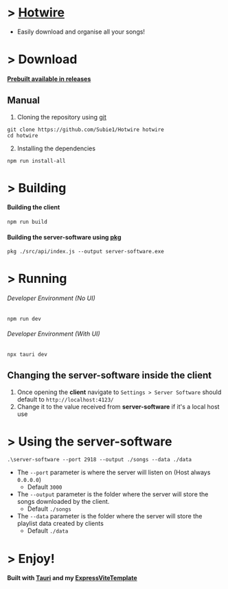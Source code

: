 # > [Hotwire](https://github.com/users/Subie1/projects/1)

- Easily download and organise all your songs!

# > Download

#### [Prebuilt available in releases](https://github.com/Subie1/Hotwire/releases)

## Manual

1. Cloning the repository using [<u>git</u>](https://git-scm.com/)

```
git clone https://github.com/Subie1/Hotwire hotwire
cd hotwire
```

2. Installing the dependencies

```
npm run install-all
```

# > Building

#### Building the **client**

```
npm run build
```

#### Building the **server-software** using [<u>pkg</u>](https://github.com/vercel/pkg)

```
pkg ./src/api/index.js --output server-software.exe
```

# > Running

###### Developer Environment (No UI)

```
npm run dev
```

###### Developer Environment (With UI)

```
npx tauri dev
```

## Changing the **server-software** inside the **client**

1. Once opening the **client** navigate to `Settings > Server Software` should default to `http://localhost:4123/`
2. Change it to the value received from **server-software** if it's a local host use

# > Using the **server-software**

```
.\server-software --port 2918 --output ./songs --data ./data
```

- The `--port` parameter is where the server will listen on (Host always `0.0.0.0`)
  - Default `3000`
- The `--output` parameter is the folder where the server will store the songs downloaded by the client.
  - Default `./songs`
- The `--data` parameter is the folder where the server will store the playlist data created by clients
  - Default `./data`

# > Enjoy!

#### Built with [Tauri](https://tauri.app/) and my [ExpressViteTemplate](https://github.com/Subie1/ExpressViteTemplate)
